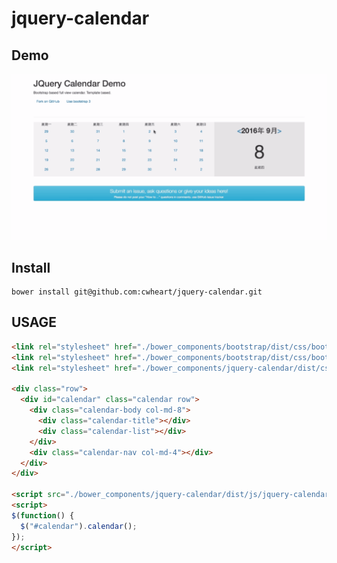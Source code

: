 # jquery-calendar

## Demo

![Demo](https://github.com/cwheart/jquery-calendar/blob/master/images/20160908-182116_capture.gif)



## Install
```shell
bower install git@github.com:cwheart/jquery-calendar.git
```

## USAGE

```html
<link rel="stylesheet" href="./bower_components/bootstrap/dist/css/bootstrap.min.css">
<link rel="stylesheet" href="./bower_components/bootstrap/dist/css/bootstrap-theme.min.css">
<link rel="stylesheet" href="./bower_components/jquery-calendar/dist/css/jquery-calendar.min.css">

<div class="row">
  <div id="calendar" class="calendar row">
    <div class="calendar-body col-md-8">
      <div class="calendar-title"></div>
      <div class="calendar-list"></div>
    </div>
    <div class="calendar-nav col-md-4"></div>
  </div>
</div>
  
<script src="./bower_components/jquery-calendar/dist/js/jquery-calendar.min.js"></script>
<script>
$(function() {
  $("#calendar").calendar();
});
</script>
```
